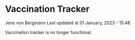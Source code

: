 Vaccination Tracker
================
Jens von Bergmann
Last updated at 01 January, 2023 - 15:48

Vaccination tracker is no longer functional.
